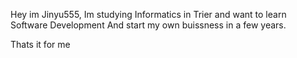 Hey im Jinyu555,
Im studying Informatics in Trier and want to learn Software Development
And start my own buissness in a few years.

Thats it for me
